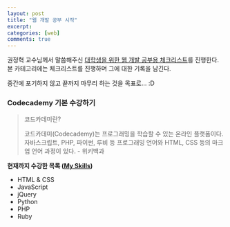 ```yaml
---
layout: post
title: "웹 개발 공부 시작"
excerpt:
categories: [web]
comments: true
---
```


권정혁 교수님께서 말씀해주신 [대학생을 위한 웹 개발 공부용 체크리스트](https://github.com/xguru/WebDevTutorial)를 진행한다.  
본 카테고리에는 체크리스트를 진행하며 그에 대한 기록을 남긴다.

중간에 포기하지 않고 끝까지 마무리 하는 것을 목표로... :D


### Codecademy 기본 수강하기

> 코드카데미란?
> 
> 코드카데미(Codecademy)는 프로그래밍을 학습할 수 있는 온라인 플랫폼이다. 자바스크립트, PHP, 파이썬, 루비 등 프로그래밍 언어와 HTML, CSS 등의 마크업 언어 과정이 있다. - 위키백과

**현재까지 수강한 목록 ([My Skills](https://www.codecademy.com/dudmy))**

* HTML & CSS
* JavaScript
* jQuery
* Python
* PHP
* Ruby
